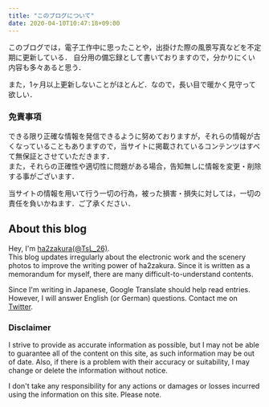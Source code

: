 ```yaml
---
title: "このブログについて"
date: 2020-04-10T10:47:18+09:00
---
```


このブログでは，電子工作中に思ったことや，出掛けた際の風景写真などを不定期に更新している．
自分用の備忘録として書いておりますので，分かりにくい内容も多々あると思う．  

また，1ヶ月以上更新しないことがほとんど．なので，長い目で暖かく見守って欲しい．

### 免責事項

できる限り正確な情報を発信できるように努めておりますが，それらの情報が古くなっていることもありますので，当サイトに掲載されているコンテンツはすべて無保証とさせていただきます．  
また，それらの正確性や適切性に問題がある場合，告知無しに情報を変更・削除する事がございます．

当サイトの情報を用いて行う一切の行為，被った損害・損失に対しては，一切の責任を負いかねます．ご了承ください．


## About this blog

Hey, I'm [ha2zakura(@TsL_26)](https://twitter.com/TsL_26).  
This blog updates irregularly about the electronic work and the scenery photos to improve the writing power of ha2zakura. 
Since it is written as a memorandum for myself, there are many difficult-to-understand contents.

Since I'm writing in Japanese, Google Translate should help read entries. 
However, I will answer English (or German) questions. Contact me on [Twitter](https://twitter.com/TsL_26).

### Disclaimer

I strive to provide as accurate information as possible, but I may not be able to guarantee all of the content on this site, as such information may be out of date.
Also, if there is a problem with their accuracy or suitability, I may change or delete the information without notice.

I don't take any responsibility for any actions or damages or losses incurred using the information on this site. Please note.
